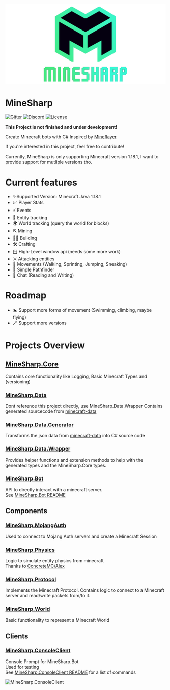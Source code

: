 ![banner](banner.png)

# MineSharp

[![Gitter](https://img.shields.io/gitter/room/MineSharp-net/community?style=for-the-badge)](https://gitter.im/MineSharp-net/community?utm_source=badge&utm_medium=badge&utm_campaign=pr-badge)
[![Discord](https://img.shields.io/badge/Discord-Join-green?style=for-the-badge)](https://discord.gg/Pt6JT5nXMr)
[![License](https://img.shields.io/github/license/psu-de/MineSharp?style=for-the-badge)](https://github.com/psu-de/MineSharp/blob/main/LICENSE)

**This Project is not finished and under development!**

Create Minecraft bots with C#
Inspired by [Mineflayer](https://github.com/PrismarineJS/mineflayer)

If you're interested in this project, feel free to contribute!

Currently, MineSharp is only supporting Minecraft version 1.18.1, I want to provide support for mutliple versions tho.

# Current features

- ✨Supported Version: Minecraft Java 1.18.1
- 📈 Player Stats
- ⚡ Events
- 🐖 Entity tracking
- 🌍 World tracking (query the world for blocks)
- ⛏️ Mining
- 👷‍♂️ Building
- 🛠️ Crafting
- 🪟 High-Level window api (needs some more work)
- ⚔️ Attacking entities
- 🏃 Movements (Walking, Sprinting, Jumping, Sneaking)
- 🔎 Simple Pathfinder
- 📝 Chat (Reading and Writing)

# Roadmap

- 🏊 Support more forms of movement (Swimming, climbing, maybe flying)
- 🪄 Support more versions

# Projects Overview

## [MineSharp.Core](https://github.com/psu-de/MineSharp/tree/main/MineSharp.Core)

Contains core functionality like Logging, Basic Minecraft Types and (versioning)

### [MineSharp.Data](https://github.com/psu-de/MineSharp/tree/main/Data/MineSharp.Data)

Dont reference this project directly, use MineSharp.Data.Wrapper
Contains generated sourcecode from [minecraft-data](https://github.com/PrismarineJS/minecraft-data)

### [MineSharp.Data.Generator](https://github.com/psu-de/MineSharp/tree/main/Data/MineSharp.Data.Generator)

Transforms the json data from [minecraft-data](https://github.com/PrismarineJS/minecraft-data) into C# source code

### [MineSharp.Data.Wrapper](https://github.com/psu-de/MineSharp/tree/main/Data/MineSharp.Data.Wrapper)

Provides helper functions and extension methods to help with the generated types and the MineSharp.Core types.

### [MineSharp.Bot](https://github.com/psu-de/MineSharp/tree/main/MineSharp.Bot)

API to directly interact with a minecraft server. \
See [MineSharp.Bot README](https://github.com/psu-de/MineSharp/tree/main/MineSharp.Bot)

## Components

### [MineSharp.MojangAuth](https://github.com/psu-de/MineSharp/tree/main/Components/MineSharp.MojangAuth)

Used to connect to Mojang Auth servers and create a Minecraft Session

### [MineSharp.Physics](https://github.com/psu-de/MineSharp/tree/main/Components/MineSharp.Physics)

Logic to simulate entity physics from minecraft\
Thanks to [ConcreteMC/Alex](https://github.com/ConcreteMC/Alex)

### [MineSharp.Protocol](https://github.com/psu-de/MineSharp/tree/main/Components/MineSharp.Protocol)

Implements the Minecraft Protocol. Contains logic to connect to a Minecraft server and read/write packets from/to it.

### [MineSharp.World](https://github.com/psu-de/MineSharp/tree/main/Components/MineSharp.World)

Basic functionality to represent a Minecraft World

## Clients

### [MineSharp.ConsoleClient](https://github.com/psu-de/MineSharp/tree/main/Clients/MineSharp.ConsoleClient)

Console Prompt for MineSharp.Bot\
Used for testing\
See [MineSharp.ConsoleClient README](https://github.com/psu-de/MineSharp/blob/main/Clients/MineSharp.ConsoleClient/README.md)
for a list of commands

![MineSharp.ConsoleClient](https://i.ibb.co/HgYtkN0/Bild-2022-07-20-141355981.png)

